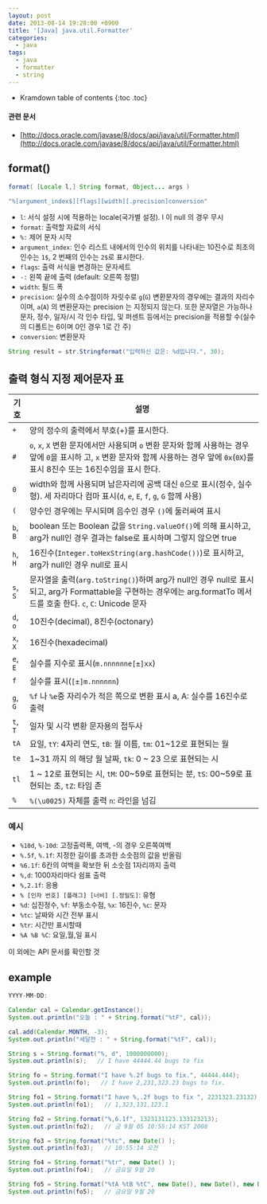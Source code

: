 ```yaml
---
layout: post
date: 2013-08-14 19:28:00 +0900
title: '[Java] java.util.Formatter'
categories:
  - java
tags:
  - java
  - formatter
  - string
---
```


* Kramdown table of contents
{:toc .toc}

#### 관련 문서

- [http://docs.oracle.com/javase/8/docs/api/java/util/Formatter.html](http://docs.oracle.com/javase/8/docs/api/java/util/Formatter.html)

## format()

```java
format( [Locale l,] String format, Object... args )
```

```java
"%[argument_index$][flags][width][.precision]conversion"
```

- `l`: 서식 설정 시에 적용하는 locale(국가별 설정). l 이 null 의 경우 무시
- `format`: 출력할 자료의 서식
- `%:` 제어 문자 시작
- `argument_index`: 인수 리스트 내에서의 인수의 위치를 나타내는 10진수로 최초의 인수는 `1$`, 2 번째의 인수는 `2$`로 표시한다.
- `flags`: 출력 서식을 변경하는 문자세트
- `-:` 왼쪽 끝에 출력 (default: 오른쪽 정렬)
- `width`: 필드 폭
- `precision`: 실수의 소수점이하 자릿수로 `g`(`G`) 변환문자의 경우에는 결과의 자리수이며, `a`(`A`) 의 변환문자는 precision 는 지정되지 않는다. 또한   문자열은 가능하나 문자, 정수, 일자/시 각 인수 타입, 및 퍼센트 등에서는 precision을 적용할 수(실수의 디폴트는 6이며 0인 경우 1로 간 주)
- `conversion`: 변환문자

```java
String result = str.Stringformat("입력하신 값은: %d입니다.", 30);
```

## 출력 형식 지정 제어문자 표

| 기호 | 설명 |
|------|-----------------------------------------------------------------------------------------------------------------------------------------------------------------------------|
| `+` |  양의 정수의 출력에서 부호(+)를 표시한다. |
| `#` |  `o`, `x`, `X` 변환 문자에서만 사용되며 `o` 변환 문자와 함께 사용하는 경우 앞에 `0`을 표시하 고, `x` 변환 문자와 함께 사용하는 경우 앞에 `0x`(`0X`)를 표시 8진수 또는 16진수임을 표시 한다. |
| `0` |  width와 함께 사용되며 남은자리에 공백 대신 `0`으로 표시(정수, 실수형). 세 자리마다 컴마 표시(`d`, `e`, `E`, `f`, `g`, `G` 함께 사용) |
| `(` |  양수인 경우에는 무시되며 음수인 경우 `()`에 둘러싸여 표시 |
| `b`, `B` |  boolean 또는 Boolean 값을 `String.valueOf()`에 의해 표시하고, arg가 null인 경우 결과는 false로 표시하며 그렇지 않으면 true |
| `h`, `H` |  16진수(`Integer.toHexString(arg.hashCode())`)로 표시하고, arg가 null인 경우 null로 표시 |
| `s`, `S` |  문자열을 출력(`arg.toString()`)하며 arg가 null인 경우 null로 표시되고, arg가 Formattable을 구현하는 경우에는 arg.formatTo 메서드를 호출 한다. `c`, `C`: Unicode 문자 |
| `d`, `o` |  10진수(decimal), 8진수(octonary) |
| `x`, `X` |  16진수(hexadecimal) |
| `e`, `E` |  실수를 지수로 표시(`m.nnnnnne[±]xx`) |
| `f` |  실수를 표시(`[±]m.nnnnnn`) |
| `g`, `G` |  `%f` 나 `%e`중 자리수가 적은 쪽으로 변환 표시 a, A: 실수를 16진수로 출력 |
| `t`, `T` |  일자 및 시각 변환 문자용의 접두사 |
| `tA` |  요일, `tY`: 4자리 연도, `tB`: 월 이름, `tm`: 01~12로 표현되는 월 |
| `te` |  1~31 까지 의 해당 월 날짜, `tk`: 0 ~ 23 으로 표현되는 시 |
| `tl` |  1 ~ 12로 표현되는 시, `tM`: 00~59로 표현되는 분, `tS`: 00~59로 표현되는 초, `tZ`: 타임 존 |
| `%` |  `%(\u0025)` 자체를 출력 `n`: 라인을 넘김  |

### 예시

- `%10d`, `%-10d`: 고정출력폭, 여백, -의 경우 오른쪽여백
- `%.5f`, `%.1f`: 지정한 길이를 초과한 소숫점의 값을 반올림
- `%6.1f`: 6칸의 여백을 확보한 뒤 소숫점 1자리까지 출력
- `%,d`: 1000자리마다 쉼표 출력
- `%,2.1f`: 응용
- `% [인자 번호] [플래그] [너비] [.정밀도]`: 유형
- `%d`: 십진정수, `%f`: 부동소수점, `%x`: 16진수, `%c`: 문자
- `%tc`: 날짜와 시간 전부 표시
- `%tr`: 시간만 표시할때
- `%A %B %C`: 요일,월,일 표시

이 외에는 API 문서를 확인할 것

## example

```java
YYYY-MM-DD:

Calendar cal = Calendar.getInstance();
System.out.println("오늘 : " + String.format("%tF", cal));

cal.add(Calendar.MONTH, -3);
System.out.println("세달전 : " + String.format("%tF", cal));

String s = String.format("%, d", 1000000000);
System.out.println(s);   // I have 44444.44 bugs to fix

String fo = String.format("I have %.2f bugs to fix.", 44444.444);
System.out.println(fo);   // I have 2,231,323.23 bugs to fix.

String fo1 = String.format("I have %,.2f bugs to fix ", 2231323.23132);
System.out.println(fo1);   // 1,323,131,123.1

String fo2 = String.format("%,6.1f", 1323131123.133123213);
System.out.println(fo2);   // 금 9월 05 10:55:14 KST 2008

String fo3 = String.format("%tc", new Date() );
System.out.println(fo3);   // 10:55:14 오전

String fo4 = String.format("%tr", new Date() );
System.out.println(fo4);   // 금요일 9월 20

String fo5 = String.format("%tA %tB %tC", new Date(), new Date(), new Date() );
System.out.println(fo5);   // 금요일 9월 20
```
